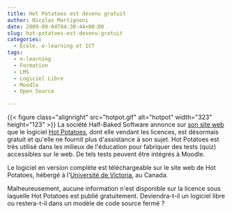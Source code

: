 ```yaml
---
title: Hot Potatoes est devenu gratuit
author: Nicolas Martignoni
date: 2009-09-04T04:30:44+00:00
slug: hot-potatoes-est-devenu-gratuit
categories:
  - École, e-learning et ICT
tags:
  - e-learning
  - Formation
  - LMS
  - Logiciel Libre
  - Moodle
  - Open Source

---
```

{{< figure  class="alignright" src="hotpot.gif" alt="hotpot" width="323" height="123" >}}
La société Half-Baked Software annonce sur [son site web][1] que le logiciel [Hot Potatoes][2], dont elle vendant les licences, est désormais gratuit et qu'elle ne fournit plus d'assistance à son sujet. Hot Potatoes est très utilisé dans les milieux de l'éducation pour fabriquer des tests (quiz) accessibles sur le web. De tels tests peuvent être intégrés à Moodle.

Le logiciel en version complète est téléchargeable sur le site web de Hot Potatoes, hébergé à l'[Université de Victoria][3], au Canada.

Malheureusement, aucune information n'est disponible sur la licence sous laquelle Hot Potatoes est publié gratuitement. Deviendra-t-il un logiciel libre ou restera-t-il dans un modèle de code source fermé ?

 [1]: http://www.halfbakedsoftware.com/
 [2]: http://hotpot.uvic.ca/
 [3]: http://hcmc.uvic.ca/

<!--more-->
